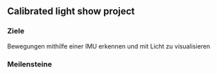 ## Calibrated light show project

### Ziele

Bewegungen mithilfe einer IMU erkennen und mit Licht zu visualisieren


### Meilensteine
